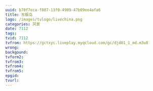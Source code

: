 ```yaml
---
uuid: b70f7eca-f887-13f0-4909-47b09ee4afa6
title: 东极岛
logo: /images/tvlogo/livechina.png
categories: 风景
date: 7112
tags:
tvid: 7112
tvfrom: https://gctxyc.liveplay.myqcloud.com/gc/djd01_1_md.m3u8
wrong:
backgound:
tvform2:
tvfrom3:
tvfrom4:
tvfrom5:
epgid:
tvurl:
---
```

